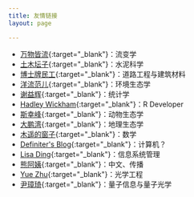 ```yaml
---
title: 友情链接
layout: page

---
```



- [万物皆流](http://www.andrewsun.net/panta_rhei/){:target="_blank"}：流变学
- [土木坛子](https://tumutanzi.com/){:target="_blank"}：水泥科学
- [博士牌民工](http://www.yue366.com/){:target="_blank"}：道路工程与建筑材料
- [洋流范儿](http://yangliufr.com/){:target="_blank"}：环境生态学
- [谢益辉](http://yihui.name/){:target="_blank"}：统计学
- [Hadley Wickham](http://hadley.nz/){:target="_blank"}：R Developer
- [斯幸峰](http://sixf.org/){:target="_blank"}：动物生态学
- [大鹏湾](http://dapengde.com/){:target="_blank"}：地理生态学
- [木遥的窗子](http://blog.farmostwood.net/){:target="_blank"}：数学
- [Definiter's Blog](http://definiter.net/){:target="_blank"}：计算机？
- [Lisa Ding](http://dinglisa.com/){:target="_blank"}：信息系统管理
- [熊阿姨](http://www.auntbear.com/){:target="_blank"}：中文、传播
- [Yue Zhu](http://yuezhu.org/){:target="_blank"}：光学工程
- [尹璋琦](https://zqyin.wordpress.com/){:target="_blank"}：量子信息与量子光学